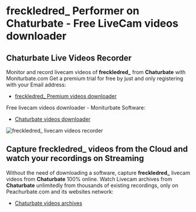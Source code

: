# freckledred_ Performer on Chaturbate - Free LiveCam videos downloader

## Chaturbate Live Videos Recorder

Monitor and record livecam videos of **freckledred_** from **Chaturbate** with Moniturbate.com
Get a premium trial for free by just and only registering with your Email address:
* [freckledred_ Premium videos downloader](https://moniturbate.com/request-demo-licence-key.html)

Free livecam videos downloader - Moniturbate Software:
* [Chaturbate videos downloader](https://moniturbate.com/moniturbate-download-software.html)

![freckledred_ livecam videos recorder](https://peachurnet.com/templates/moniturbate-software.png)


## Capture freckledred_ videos from the Cloud and watch your recordings on Streaming

Without the need of downloading a software, capture **freckledred_** livecam videos from **Chaturbate** 100% online.
Watch Livecam archives from **Chaturbate** unlimitedly from thousands of existing recordings, only on Peachurbate.com and its websites network:
* [Chaturbate videos archives](https://peachurnet.com/)